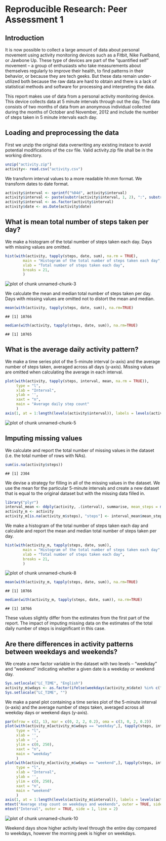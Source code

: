# Reproducible Research: Peer Assessment 1
## Introduction

It is now possible to collect a large amount of data about personal movement using activity monitoring devices such as a Fitbit, Nike Fuelband, or Jawbone Up. These type of devices are part of the “quantified self” movement – a group of enthusiasts who take measurements about themselves regularly to improve their health, to find patterns in their behavior, or because they are tech geeks. But these data remain under-utilized both because the raw data are hard to obtain and there is a lack of statistical methods and software for processing and interpreting the data.

This report makes use of data from a personal activity monitoring device. This device collects data at 5 minute intervals through out the day. The data consists of two months of data from an anonymous individual collected during the months of October and November, 2012 and include the number of steps taken in 5 minute intervals each day.

## Loading and preprocessing the data

First we unzip the original data overwriting any existing instace to avoid potential modifications of the csv file. Valid activity.zip file shall be in the working directory.

```r
unzip("activity.zip")
activity<- read.csv("activity.csv")
```

We transform interval values to a more readable hh:mm format. We transform dates to date format.

```r
activity$interval <- sprintf("%04d", activity$interval)
activity$interval <- paste(substr(activity$interval, 1, 2), ":", substr(activity$interval, 3, 4), sep="")
activity$interval <- as.factor(activity$interval)
activity$date <- as.Date(activity$date)
```

## What is mean total number of steps taken per day?

We make a histogram of the total number of steps taken each day. Days with missing values are omitted.

```r
hist(with(activity, tapply(steps, date, sum), na.rm = TRUE),
        main = "Histogram of the total number of steps taken each day",
        xlab = "Total number of steps taken each day",
        breaks = 21,
        )
```

![plot of chunk unnamed-chunk-3](./PA1_template_files/figure-html/unnamed-chunk-3.png) 

We calculate the mean and median total number of steps taken per day. Days with missing values are omitted not to distort the mean and median.

```r
mean(with(activity, tapply(steps, date, sum)), na.rm=TRUE)
```

```
## [1] 10766
```

```r
median(with(activity, tapply(steps, date, sum)), na.rm=TRUE)
```

```
## [1] 10765
```

## What is the average daily activity pattern?

We make a time series plot of the 5-minute interval (x-axis) and the average number of steps taken, averaged across all days (y-axis). Missing values are omitted when calculating the average in each interval.

```r
plot(with(activity, tapply(steps, interval, mean, na.rm = TRUE)),
     type = "l",
     xlab = "Interval",
     ylab = '',
     xaxt = "n",
     main = "Average daily step count"
     )
axis(1, at = 1:length(levels(activity$interval)), labels = levels(activity$interval))
```

![plot of chunk unnamed-chunk-5](./PA1_template_files/figure-html/unnamed-chunk-5.png) 

## Imputing missing values

We calculate and report the total number of missing values in the dataset (i.e. the total number of rows with NAs).

```r
sum(is.na(activity$steps))
```

```
## [1] 2304
```

We devise a strategy for filling in all of the missing values in the dataset. We use the mean for the particular 5-minute intervals and create a new dataset that is equal to the original dataset but with the missing data filled in.

```r
library("plyr")
interval_mean <- ddply(activity, .(interval), summarise, mean_steps = mean(steps, na.rm = TRUE))
activity_m <- activity
activity_m[is.na(activity_m$steps), "steps"] <- interval_mean$mean_steps[match(activity_m[is.na(activity_m$steps), "interval"], interval_mean$interval)]
```

We make a histogram of the total number of steps taken each day and calculate and report the mean and median total number of steps taken per day.

```r
hist(with(activity_m, tapply(steps, date, sum)),
        main = "Histogram of the total number of steps taken each day",
        xlab = "Total number of steps taken each day",
        breaks = 21,
        )
```

![plot of chunk unnamed-chunk-8](./PA1_template_files/figure-html/unnamed-chunk-8.png) 

```r
mean(with(activity_m, tapply(steps, date, sum)), na.rm=TRUE)
```

```
## [1] 10766
```

```r
median(with(activity_m, tapply(steps, date, sum)), na.rm=TRUE)
```

```
## [1] 10766
```

These values slightly differ from the estimates from the first part of the report. The impact of imputing missing data on the estimates of the total daily number of steps is insignificant in this case.

## Are there differences in activity patterns between weekdays and weekends?

We create a new factor variable in the dataset with two levels – “weekday” and “weekend” indicating whether a given date is a weekday or weekend day.

```r
Sys.setlocale("LC_TIME", "English")
activity_m$wdays <- as.factor(ifelse(weekdays(activity_m$date) %in% c("Saturday","Sunday"), "weekend", "weekday"))
Sys.setlocale("LC_TIME", "")
```

We make a panel plot containing a time series plot of the 5-minute interval (x-axis) and the average number of steps taken, averaged across all weekday days or weekend days (y-axis).

```r
par(mfrow = c(2, 1), mar = c(0, 2, 2, 0.2), oma = c(3, 0, 2, 0.2))
plot(with(activity_m[activity_m$wdays == "weekday",], tapply(steps, interval, mean, na.rm = TRUE)),
     type = "l",
     xlab = '',
     ylab = '',
     ylim = c(0, 250),
     xaxt = "n",
     main = "weekday"
     )
plot(with(activity_m[activity_m$wdays == "weekend",], tapply(steps, interval, mean, na.rm = TRUE)),
     type = "l",
     xlab = "Interval",
     ylab = '',
     ylim = c(0, 250),
     xaxt = "n",
     main = "weekend"
     )
axis(1, at = 1:length(levels(activity_m$interval)), labels = levels(activity_m$interval))
mtext("Average step count on weekdays and weekends", outer = TRUE, side = 3, font = 2, cex = 1.5)
mtext("Interval", outer = TRUE, side = 1, line = 2)
```

![plot of chunk unnamed-chunk-10](./PA1_template_files/figure-html/unnamed-chunk-10.png) 

Weekend days show higher activity level through the entire day compared to weekdays, however the morning peek is higher on weekdays.

